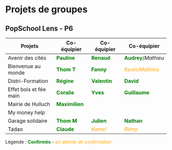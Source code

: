 # Projets de groupes
## PopSchool Lens - P6

| Projets | Co-équipier | Co-équipier | Co-équipier |
| ---- | ---- | ---- | ----|
| Avenir des cités | <span style='color:green'>**Pauline**</span> | <span style='color:green'>**Renaud**</span> | <span style='color:green'>**Audrey**</span>/*Mathieu* |
| Bienvenue au monde | <span style='color:green'>**Thom T**</span> | <span style='color: green'>**Fanny**</span> | <span style='color: orange'>*Kevin/Mathieu*</span> |
| Distri-Formation | <span style='color:green'>**Régine**</span> | <span style='color:green'>**Valentin**</span> | <span style='color:green'>**David**</span> |
| Effet bois et fée main | <span style='color:green'>**Coralie**</span> | <span style='color:green'>**Yves**</span> | <span style='color:green'>**Guillaume**</span> |
| Mairie de Hulluch | <span style='color:green'>**Maximilien**</span> | <span style='color:green'></span> | <span style='color:green'></span> |
| My money help | <span style='color:green'></span> | <span style='color:green'></span> | <span style='color:green'></span> |
| Garage solidaire | <span style='color:green'>**Thom M**</span> | <span style='color:green'>**Julien**</span> | <span style='color:green'>**Nathan**</span> |
| Tadao | <span style='color:green'>**Claude**</span> | <span style='color: orange'>*Kamel*</span> | <span style='color: orange'>*Rémy*</span> |

Légende : <span style='color:green'>**Confirmés**</span> - <span style='color: orange'>*en attente de confirmation*</span>
